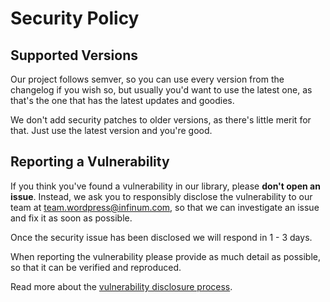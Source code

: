 # Security Policy

## Supported Versions

Our project follows semver, so you can use every version from the changelog if you wish so, but usually you'd want to use the latest one, as that's the one that has the latest updates and goodies.

We don't add security patches to older versions, as there's little merit for that. Just use the latest version and you're good.

## Reporting a Vulnerability

If you think you've found a vulnerability in our library, please **don't open an issue**. Instead, we ask you to responsibly disclose the vulnerability to our team at team.wordpress@infinum.com, so that we can investigate an issue and fix it as soon as possible.

Once the security issue has been disclosed we will respond in 1 - 3 days.

When reporting the vulnerability please provide as much detail as possible, so that it can be verified and reproduced.

Read more about the [vulnerability disclosure process](https://cheatsheetseries.owasp.org/cheatsheets/Vulnerability_Disclosure_Cheat_Sheet.html).
